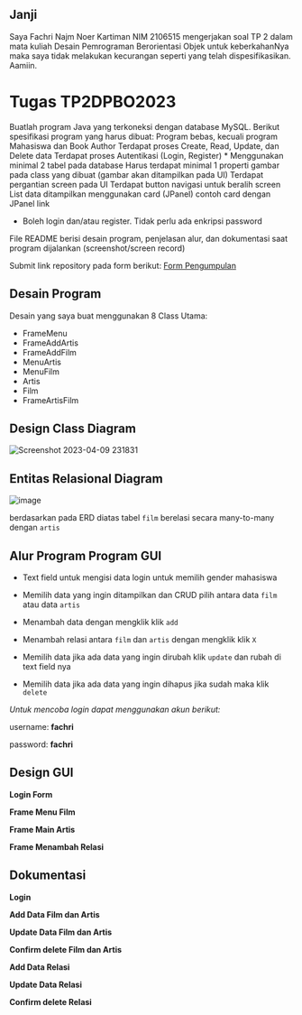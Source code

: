 ## Janji
Saya Fachri Najm Noer Kartiman NIM 2106515 mengerjakan soal TP 2
dalam mata kuliah Desain Pemrograman Berorientasi Objek untuk keberkahanNya
maka saya tidak melakukan kecurangan seperti yang telah dispesifikasikan.
Aamiin.

# Tugas TP2DPBO2023
Buatlah program Java yang terkoneksi dengan database MySQL. Berikut spesifikasi program yang harus dibuat:
Program bebas, kecuali program Mahasiswa dan Book Author
Terdapat proses Create, Read, Update, dan Delete data
Terdapat proses Autentikasi (Login, Register) *
Menggunakan minimal 2 tabel pada database
Harus terdapat minimal 1 properti gambar pada class yang dibuat (gambar akan ditampilkan pada UI)
Terdapat pergantian screen pada UI
Terdapat button navigasi untuk beralih screen
List data ditampilkan menggunakan card (JPanel)
contoh card dengan JPanel link
* Boleh login dan/atau register. Tidak perlu ada enkripsi password


File README berisi desain program, penjelasan alur, dan dokumentasi saat program dijalankan (screenshot/screen record)

Submit link repository pada form berikut: [Form Pengumpulan](https://forms.gle/rvb1hKxbQVuYNbhKA) 

## Desain Program
Desain yang saya buat menggunakan 8 Class Utama:
* FrameMenu
* FrameAddArtis
* FrameAddFilm
* MenuArtis
* MenuFilm
* Artis
* Film
* FrameArtisFilm

## Design Class Diagram
![Screenshot 2023-04-09 231831](https://user-images.githubusercontent.com/92314386/230784265-ef12f477-a2e4-4326-b0a7-f01f30d51b17.png)


## Entitas Relasional Diagram
![image](https://user-images.githubusercontent.com/92314386/230784376-2824d317-7619-4fd6-a481-403d3f455272.png)

berdasarkan pada ERD diatas tabel `film` berelasi secara many-to-many dengan `artis`

## Alur Program Program GUI

- Text field untuk mengisi data login  untuk memilih gender mahasiswa

- Memilih data yang ingin ditampilkan dan CRUD pilih antara data `film` atau data `artis`

- Menambah data dengan mengklik klik `add`

- Menambah relasi antara `film` dan  `artis` dengan mengklik klik `X`

- Memilih data jika ada data yang ingin dirubah klik `update` dan rubah di text field nya

- Memilih data jika ada data yang ingin dihapus jika sudah maka klik `delete`

_Untuk mencoba login dapat menggunakan akun berikut:_

username: **fachri**

password: **fachri**

## Design GUI
**Login Form**

**Frame Menu Film**

**Frame Main Artis**

**Frame Menambah Relasi**

## Dokumentasi

**Login**

**Add Data Film dan Artis**

**Update Data Film dan Artis**

**Confirm delete Film dan Artis**

**Add Data Relasi**

**Update Data Relasi**

**Confirm delete Relasi**
